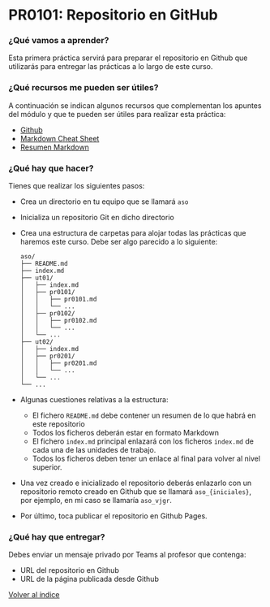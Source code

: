 # PR0101: Repositorio en GitHub

### ¿Qué vamos a aprender?

Esta primera práctica servirá para preparar el repositorio en Github que utilizarás para entregar las prácticas a lo largo de este curso.


### ¿Qué recursos me pueden ser útiles?

A continuación se indican algunos recursos que complementan los apuntes del módulo y que te pueden ser útiles para realizar esta práctica:

- [Github](https://github.com)
- [Markdown Cheat Sheet](./Markdown_Cheat_Sheet.pdf)
- [Resumen Markdown](https://commonmark.org/help/)

### ¿Qué hay que hacer?

Tienes que realizar los siguientes pasos:

- Crea un directorio en tu equipo que se llamará `aso`
- Inicializa un repositorio Git en dicho directorio
- Crea una estructura de carpetas para alojar todas las prácticas que haremos este curso. Debe ser algo parecido a lo siguiente:

    ```
    aso/
    ├── README.md
    ├── index.md
    ├── ut01/
    │   ├── index.md
    │   ├── pr0101/
    │   │   ├── pr0101.md
    │   │   └── ...
    │   ├── pr0102/
    │   │   ├── pr0102.md
    │   │   └── ...
    │   └── ...
    ├── ut02/
    │   ├── index.md
    │   ├── pr0201/
    │   │   ├── pr0201.md
    │   │   └── ...
    │   └── ...
    └── ...

    ```

- Algunas cuestiones relativas a la estructura:
  - El fichero `README.md` debe contener un resumen de lo que habrá en este repositorio
  - Todos los ficheros deberán estar en formato Markdown
  - El fichero `index.md` principal enlazará con los ficheros `index.md` de cada una de las unidades de trabajo.
  - Todos los ficheros deben tener un enlace al final para volver al nivel superior.
- Una vez creado e inicializado el repositorio deberás enlazarlo con un repositorio remoto creado en Github que se llamará `aso_{iniciales}`, por ejemplo, en mi caso se llamaría `aso_vjgr`.
- Por último, toca publicar el repositorio en Github Pages.


### ¿Qué hay que entregar?

Debes enviar un mensaje privado por Teams al profesor que contenga:

- URL del repositorio en Github
- URL de la página publicada desde Github


[Volver al índice](../index.html)